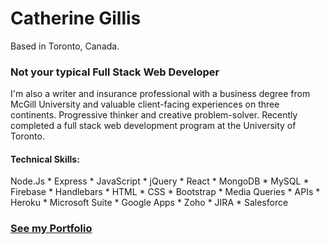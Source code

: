 # Catherine Gillis

Based in Toronto, Canada.

### Not your typical Full Stack Web Developer

I'm also a writer and insurance professional with a business degree from McGill University and valuable client-facing experiences on three continents. Progressive thinker and creative problem-solver. Recently completed a full stack web development program at the University of Toronto.

#### Technical Skills:

Node.Js * Express * JavaScript * jQuery * React * MongoDB * MySQL * Firebase * Handlebars * HTML * CSS * Bootstrap * Media Queries * APIs * Heroku * Microsoft Suite * Google Apps * Zoho * JIRA * Salesforce 

### [See my Portfolio](https://catherinegillis.ca)
